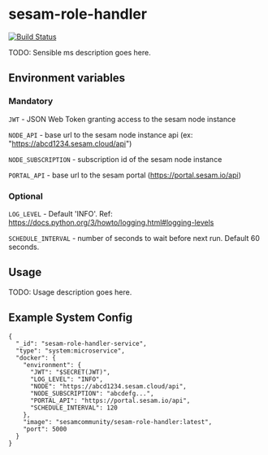 # sesam-role-handler
[![Build Status](https://travis-ci.org/sesam-community/sesam-role-handler.svg?branch=master)](https://travis-ci.org/sesam-community/sesam-role-handler)

TODO: Sensible ms description goes here.

## Environment variables

### Mandatory
`JWT` - JSON Web Token granting access to the sesam node instance

`NODE_API` - base url to the sesam node instance api (ex: "https://abcd1234.sesam.cloud/api")

`NODE_SUBSCRIPTION` - subscription id of the sesam node instance

`PORTAL_API` - base url to the sesam portal (https://portal.sesam.io/api)

### Optional
`LOG_LEVEL` - Default 'INFO'. Ref: https://docs.python.org/3/howto/logging.html#logging-levels

`SCHEDULE_INTERVAL` - number of seconds to wait before next run. Default 60 seconds.

## Usage

TODO: Usage description goes here.

## Example System Config
```
{
  "_id": "sesam-role-handler-service",
  "type": "system:microservice",
  "docker": {
    "environment": {
      "JWT": "$SECRET(JWT)",
      "LOG_LEVEL": "INFO",
      "NODE": "https://abcd1234.sesam.cloud/api",
      "NODE_SUBSCRIPTION": "abcdefg...",
      "PORTAL_API": "https://portal.sesam.io/api",
      "SCHEDULE_INTERVAL": 120
    },
    "image": "sesamcommunity/sesam-role-handler:latest",
    "port": 5000
  }
}
```
